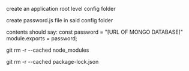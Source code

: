 create an application root level config folder

create password.js file in said config folder

contents should say:
 const password = "[URL OF MONGO DATABASE]"
 module.exports = password;

git rm -r --cached node_modules

git rm -r --cached package-lock.json